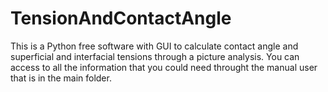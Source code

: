 # TensionAndContactAngle
This is a Python free software with GUI to calculate contact angle and superficial and interfacial tensions through a picture analysis.
You can access to all the information that you could need throught the manual user that is in the main folder. 
